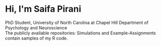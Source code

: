 # Hi, I'm Saifa Pirani
PhD Student, University of North Carolina at Chapel Hill
Department of Psychology and Neuroscience
\
The publicly available repositories: Simulations and Example-Assignments contain samples of my R code.


<!---
spiran16/spiran16 is a ✨ special ✨ repository because its `README.md` (this file) appears on your GitHub profile.
You can click the Preview link to take a look at your changes.
--->
